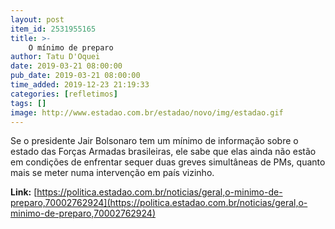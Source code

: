 ```yaml
---
layout: post
item_id: 2531955165
title: >-
    O mínimo de preparo
author: Tatu D'Oquei
date: 2019-03-21 08:00:00
pub_date: 2019-03-21 08:00:00
time_added: 2019-12-23 21:19:33
categories: [refletimos]
tags: []
image: http://www.estadao.com.br/estadao/novo/img/estadao.gif
---
```


Se o presidente Jair Bolsonaro tem um mínimo de informação sobre o estado das Forças Armadas brasileiras, ele sabe que elas ainda não estão em condições de enfrentar sequer duas greves simultâneas de PMs, quanto mais se meter numa intervenção em país vizinho.

**Link:** [https://politica.estadao.com.br/noticias/geral,o-minimo-de-preparo,70002762924](https://politica.estadao.com.br/noticias/geral,o-minimo-de-preparo,70002762924)

